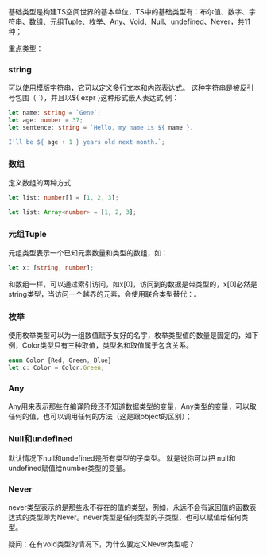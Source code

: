 基础类型是构建TS空间世界的基本单位，TS中的基础类型有：布尔值、数字、字符串、数组、元组Tuple、枚举、Any、Void、Null、undefined、Never，共11种；
   
重点类型：
### string
可以使用模版字符串，它可以定义多行文本和内嵌表达式。 这种字符串是被反引号包围（ `），并且以${ expr }这种形式嵌入表达式,例：
```TypeScript
let name: string = `Gene`;
let age: number = 37;
let sentence: string = `Hello, my name is ${ name }.

I'll be ${ age + 1 } years old next month.`;
```
### 数组
定义数组的两种方式
```TypeScript
let list: number[] = [1, 2, 3];
```
```TypeScript
let list: Array<number> = [1, 2, 3];
```
### 元组Tuple
元组类型表示一个已知元素数量和类型的数组，如：
```TypeScript
let x: [string, number];
```
和数组一样，可以通过索引访问，如x[0]，访问到的数据是带类型的，x[0]必然是string类型，当访问一个越界的元素，会使用联合类型替代：。

### 枚举
使用枚举类型可以为一组数值赋予友好的名字，枚举类型值的数量是固定的，如下例，Color类型只有三种取值，类型名和取值属于包含关系。
```TypeScript
enum Color {Red, Green, Blue}
let c: Color = Color.Green;
```
### Any
Any用来表示那些在编译阶段还不知道数据类型的变量，Any类型的变量，可以取任何的值，也可以调用任何的方法（这是跟object的区别）；

### Null和undefined
默认情况下null和undefined是所有类型的子类型。 就是说你可以把 null和undefined赋值给number类型的变量。

### Never
never类型表示的是那些永不存在的值的类型，例如，永远不会有返回值的函数表达式的类型即为Never。never类型是任何类型的子类型，也可以赋值给任何类型。

疑问：在有void类型的情况下，为什么要定义Never类型呢？

